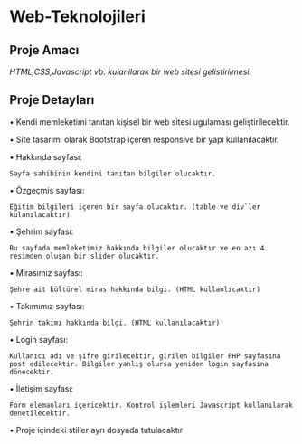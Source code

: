 # Web-Teknolojileri
## Proje Amacı
*HTML,CSS,Javascript vb. kulanilarak bir web sitesi gelistirilmesi.*
## Proje Detayları 

•	Kendi memleketimi tanıtan kişisel bir web sitesi ugulaması geliştirilecektir.

•	Site tasarımı olarak Bootstrap içeren responsive bir yapı kullanılacaktır.

•	Hakkında sayfası:

    Sayfa sahibinin kendini tanıtan bilgiler olucaktır.

•	Özgeçmiş sayfası:

    Eğitim bilgileri içeren bir sayfa olucaktır. (table ve div`ler kulanılacaktır)

•	Şehrim sayfası:

    Bu sayfada memleketimiz hakkında bilgiler olucaktır ve en azı 4 resimden oluşan bir slider olucaktır. 

•	Mirasımız sayfası:

    Şehre ait kültürel miras hakkında bilgi. (HTML kullanlıcaktır)

•	Takımımız sayfası:

    Şehrin takımı hakkında bilgi. (HTML kullanılacaktır)

•	Login sayfası:

    Kullanıcı adı ve şifre girilecektir, girilen bilgiler PHP sayfasına post edilecektir. Bilgiler yanlış olursa yeniden login sayfasına dönecektir.

•	İletişim sayfası: 

    Form elemanları içericektir. Kontrol işlemleri Javascript kullanılarak denetilecektir.

•	Proje içindeki stiller ayrı dosyada tutulacaktır
